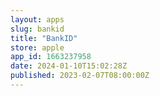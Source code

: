 ```yaml
---
layout: apps
slug: bankid
title: "BankID"
store: apple
app_id: 1663237958
date: 2024-01-10T15:02:28Z
published: 2023-02-07T08:00:00Z
---
```

